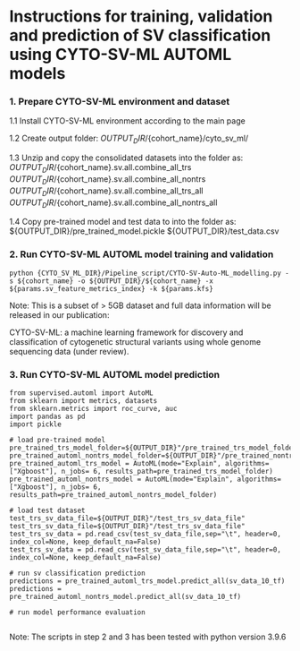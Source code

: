 # Instructions for training, validation and prediction of SV classification using CYTO-SV-ML AUTOML models

### 1. Prepare CYTO-SV-ML environment and dataset
1.1 Install CYTO-SV-ML environment according to the main page

1.2 Create output folder: ${OUTPUT_DIR}/${cohort_name}/cyto_sv_ml/

1.3 Unzip and copy the consolidated datasets into the folder as: 
${OUTPUT_DIR}/${cohort_name}.sv.all.combine_all_trs
${OUTPUT_DIR}/${cohort_name}.sv.all.combine_all_nontrs
${OUTPUT_DIR}/${cohort_name}.sv.all.combine_all_trs_all
${OUTPUT_DIR}/${cohort_name}.sv.all.combine_all_nontrs_all

1.4 Copy pre-trained model and test data to into the folder as:
${OUTPUT_DIR}/pre_trained_model.pickle
${OUTPUT_DIR}/test_data.csv

### 2. Run CYTO-SV-ML AUTOML model training and validation
```
python {CYTO_SV_ML_DIR}/Pipeline_script/CYTO-SV-Auto-ML_modelling.py -s ${cohort_name} -o ${OUTPUT_DIR}/${cohort_name} -x ${params.sv_feature_metrics_index} -k ${params.kfs} 
```
Note: This is a subset of > 5GB dataset and full data information will be released in our publication:

CYTO-SV-ML: a machine learning framework for discovery and classification of cytogenetic structural variants using whole genome sequencing data (under review).

### 3. Run CYTO-SV-ML AUTOML model prediction
 
```
from supervised.automl import AutoML
from sklearn import metrics, datasets
from sklearn.metrics import roc_curve, auc
import pandas as pd
import pickle

# load pre-trained model
pre_trained_trs_model_folder=${OUTPUT_DIR}"/pre_trained_trs_model_folder"
pre_trained_automl_nontrs_model_folder=${OUTPUT_DIR}"/pre_trained_nontrs_model_folder"
pre_trained_automl_trs_model = AutoML(mode="Explain", algorithms=["Xgboost"], n_jobs= 6, results_path=pre_trained_trs_model_folder)
pre_trained_automl_nontrs_model = AutoML(mode="Explain", algorithms=["Xgboost"], n_jobs= 6, results_path=pre_trained_automl_nontrs_model_folder)

# load test dataset
test_trs_sv_data_file=${OUTPUT_DIR}"/test_trs_sv_data_file"
test_trs_sv_data_file=${OUTPUT_DIR}"/test_trs_sv_data_file"
test_trs_sv_data = pd.read_csv(test_sv_data_file,sep="\t", header=0, index_col=None, keep_default_na=False)
test_trs_sv_data = pd.read_csv(test_sv_data_file,sep="\t", header=0, index_col=None, keep_default_na=False)

# run sv classification prediction
predictions = pre_trained_automl_trs_model.predict_all(sv_data_10_tf)
predictions = pre_trained_automl_nontrs_model.predict_all(sv_data_10_tf)

# run model performance evaluation


```
Note: The scripts in step 2 and 3 has been tested with python version 3.9.6
